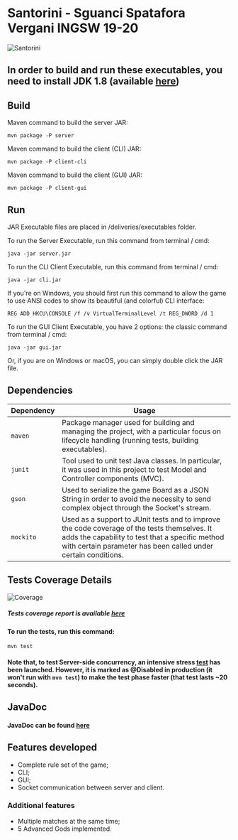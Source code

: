 # Santorini - Sguanci Spatafora Vergani INGSW 19-20
![Santorini](https://i.ibb.co/nszm4hX/santorini-logo.png)

## In order to build and run these executables, you need to install JDK 1.8 (available [here](https://www.oracle.com/java/technologies/javase/javase-jdk8-downloads.html))

## Build

Maven command to build the server JAR:

```
mvn package -P server
```

Maven command to build the client (CLI) JAR:

```
mvn package -P client-cli
```

Maven command to build the client (GUI) JAR:

```
mvn package -P client-gui
```

## Run

JAR Executable files are placed in /deliveries/executables folder.

To run the Server Executable, run this command from terminal / cmd:

```
java -jar server.jar
```

To run the CLI Client Executable, run this command from terminal / cmd:

```
java -jar cli.jar
```

If you're on Windows, you should first run this command to allow the game to use ANSI codes to show its beautiful (and colorful) CLI interface:

```
REG ADD HKCU\CONSOLE /f /v VirtualTerminalLevel /t REG_DWORD /d 1
```

To run the GUI Client Executable, you have 2 options: the classic command from terminal / cmd:

```
java -jar gui.jar
```

Or, if you are on Windows or macOS, you can simply double click the JAR file.

## Dependencies

| Dependency | Usage |
| --- | --- |
| `maven` | Package manager used for building and managing the project, with a particular focus on lifecycle handling (running tests, building executables). |
| `junit` | Tool used to unit test Java classes. In particular, it was used in this project to test Model and Controller components (MVC). |
| `gson` | Used to serialize the game Board as a JSON String in order to avoid the necessity to send complex object through the Socket's stream. |
| `mockito` | Used as a support to JUnit tests and to improve the code coverage of the tests themselves. It adds the capability to test that a specific method with certain parameter has been called under certain conditions. |

## Tests Coverage Details

![Coverage](https://i.ibb.co/9H0zSVj/coverage-details-readme.png)

##### Tests coverage report is available [here](https://github.com/CosimoSguanci/ing-sw-2020-sguanci-spatafora-vergani/blob/master/deliveries/coverage-report)

#### To run the tests, run this command:

```
mvn test
```

#### Note that, to test Server-side concurrency, an intensive stress [test](https://github.com/CosimoSguanci/ing-sw-2020-sguanci-spatafora-vergani/blob/master/src/test/java/it/polimi/ingsw/controller/ControllerConcurrencyTest.java) has been launched. However, it is marked as @Disabled in production (it won't run with `mvn test`) to make the test phase faster (that test lasts ~20 seconds).

## JavaDoc

#### JavaDoc can be found [here](https://github.com/CosimoSguanci/ing-sw-2020-sguanci-spatafora-vergani/blob/master/deliveries/javadoc)


## Features developed

- Complete rule set of the game;
- CLI;
- GUI;
- Socket communication between server and client.

### Additional features

- Multiple matches at the same time;
- 5 Advanced Gods implemented.

